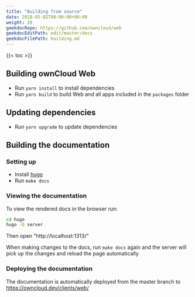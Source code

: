 ```yaml
---
title: "Building from source"
date: 2018-05-02T00:00:00+00:00
weight: 20
geekdocRepo: https://github.com/owncloud/web
geekdocEditPath: edit/master/docs
geekdocFilePath: building.md
---
```


{{< toc >}}

## Building ownCloud Web

- Run `yarn install` to install dependencies
- Run `yarn build` to build Web and all apps included in the `packages` folder

## Updating dependencies

- Run `yarn upgrade` to update dependencies

## Building the documentation

### Setting up

- Install [hugo](https://gohugo.io/getting-started/installing/)
- Run `make docs`

### Viewing the documentation

To view the rendered docs in the browser run:
```bash
cd hugo
hugo -D server
```

Then open "http://localhost:1313/"

When making changes to the docs, run `make docs` again and the server will pick up the changes and reload the page automatically

### Deploying the documentation

The documentation is automatically deployed from the master branch to https://owncloud.dev/clients/web/

